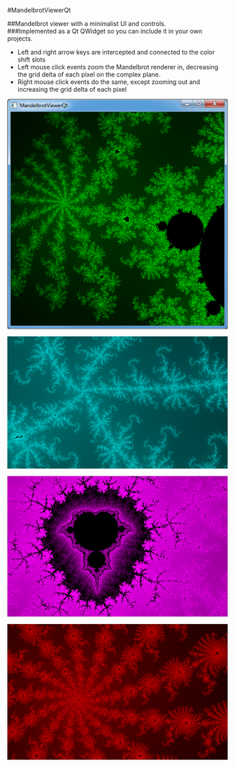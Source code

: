 #MandelbrotViewerQt   
   
##Mandelbrot viewer with a minimalist UI and controls.  
###Implemented as a Qt QWidget so you can include it in your own projects.   
 - Left and right arrow keys are intercepted and connected to the color shift slots
 - Left mouse click events zoom the Mandelbrot renderer in, decreasing the grid delta of each pixel on the complex plane.
 - Right mouse click events do the same, except zooming out and increasing the grid delta of each pixel
        
   
   
![Screenshot](/demos/GUI.png?raw=true)
   
   
![Screenshot](/demos/electric.png?raw=true)
   
   
![Screenshot](/demos/mini.png?raw=true)


![Screenshot](/demos/spirals.png?raw=true)